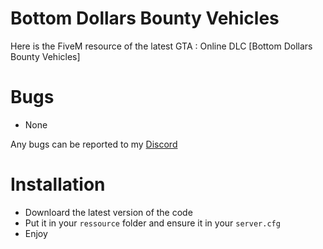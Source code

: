 # Bottom Dollars Bounty Vehicles
Here is the FiveM resource of the latest GTA : Online DLC [Bottom Dollars Bounty Vehicles]
# Bugs
- None

Any bugs can be reported to my [Discord](https://discord.com/invite/MCK7wFwV3q)
# Installation
- Downloard the latest version of the code
- Put it in your `ressource` folder and ensure it in your `server.cfg`
- Enjoy
